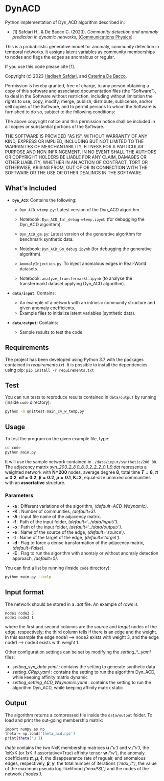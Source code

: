 # DynACD
Python implementation of Dyn_ACD algorithm described in:

- [1] Safdari H., & De Bacco C. (2023). *Community detection and anomaly prediction in dynamic networks*, <span style="color:red"> ([Communications Physics]([https://arxiv.org/abs/2404.10468](https://www.nature.com/articles/s42005-024-01889-y))).  

This is a probabilistic generative model for anomaly, community detection in temporal networks. It assigns latent variables as community memberships to nodes and flags the edges as anomalous or regular.  <br>

If you use this code please cite [1].   

Copyright (c) 2023 [Hadiseh Safdari](https://github.com/hds-safdari), and [Caterina De Bacco](http://cdebacco.com).

Permission is hereby granted, free of charge, to any person obtaining a copy of this software and associated documentation files (the "Software"), to deal in the Software without restriction, including without limitation the rights to use, copy, modify, merge, publish, distribute, sublicense, and/or sell copies of the Software, and to permit persons to whom the Software is furnished to do so, subject to the following conditions:

The above copyright notice and this permission notice shall be included in all copies or substantial portions of the Software.


THE SOFTWARE IS PROVIDED "AS IS", WITHOUT WARRANTY OF ANY KIND, EXPRESS OR IMPLIED, INCLUDING BUT NOT LIMITED TO THE WARRANTIES OF MERCHANTABILITY, FITNESS FOR A PARTICULAR PURPOSE AND NON INFRINGEMENT. IN NO EVENT SHALL THE AUTHORS OR COPYRIGHT HOLDERS BE LIABLE FOR ANY CLAIM, DAMAGES OR OTHER LIABILITY, WHETHER IN AN ACTION OF CONTRACT, TORT OR OTHERWISE, ARISING FROM, OUT OF OR IN CONNECTION WITH THE SOFTWARE OR THE USE OR OTHER DEALINGS IN THE SOFTWARE.

## What's Included

- **`Dyn_ACD`**: Contains the following:
  - `Dyn_ACD_wtemp.py`: Latest version of the Dyn_ACD algorithm.
  - Notebook: `Dyn_ACD_Inf_debug-wtemp.ipynb` (for debugging the Dyn_ACD algorithm).
  - `Dyn_ACD_gm.py`: Latest version of the generative algorithm for benchmark synthetic data.
  - Notebook: `Dyn_ACD_Gm_debug.ipynb` (for debugging the generative algorithm).
  - `AnomalyInjection.py`: To inject anomalous edges in Real-World datasets.
  
  - Notebook: `analyze_transfermarkt.ipynb` (to analyse the transfermarkt dataset applying Dyn_ACD algorithm). 
- **`data/input`**: Contains:
  - An example of a network with an intrinsic community structure and given anomaly coefficients.
  - Example files to initialize latent variables (synthetic data).

- **`data/output`**: Contains:
  - Sample results to test the code.
  
  

## Requirements
The project has been developed using Python 3.7 with the packages contained in *requirements.txt*. It is possible to install the dependencies using pip:
`pip install -r requirements.txt`

## Test
You can run tests to reproduce results contained in `data/output` by running (inside `code` directory):  

```bash 
python -m unittest main_cv_w_temp.py
```

## Usage
To test the program on the given example file, type:  

```bash
cd code
python main.py
```

It will use the sample network contained in `./data/input/synthetic/200_08`. The adjacency matrix *syn_200_2_8.0_8_0.2_2_2_0.1_9.dat* represents a  weighted network with **N=$200$** nodes, average degree **$8$**, total time **$T=8$**, **$\pi=0.2$**, **$ell=0.2$**, **$\beta=0.2$**, **$\rho=0.1$**, **K=$2$**,  equal-size unmixed communities with an **assortative** structure. 

### Parameters 
- **-a** : Different variations of the algorithm, *(default=ACD_Wdynamic)*.
- **-K** : Number of communities, *(default=3)*.
- **-A** : Input file name of the adjacency matrix.
- **-f** : Path of the input folder, *(default='../data/input/')*.
- **-o** : Path of the input folder, *(default='../data/output/')*.
- **-e** : Name of the source of the edge, *(default='source')*.
- **-t** : Name of the target of the edge, *(default='target')*.
- **-d** : Flag to force a dense transformation of the adjacency matrix, *(default=False)*.
- **-E** : Flag to run the algorithm with anomaly  or without anomaly detection approach, *(default=0)*.


You can find a list by running (inside `code` directory): 

```bash
python main.py --help
```

## Input format
The network should be stored in a *.dat* file. An example of rows is

`node1 node2 3` <br>
`node1 node3 1`

where the first and second columns are the _source_ and _target_ nodes of the edge, respectively; the third column tells if there is an edge and the weight. In this example the edge node1 --> node2 exists with weight 3, and the edge node1 --> node3 exists with weight 1.

Other configuration settings can be set by modifying the *setting\_\*_.yaml* files: 

- *setting\_syn_data.yaml* : contains the setting to generate synthetic data
- *setting\_CRep.yaml* : contains the setting to run the algorithm Dyn_ACD, while keeping affinity matrix dynamic
- *setting\_setting_ACD_Wdynamic.yaml* : contains the setting to run the algorithm Dyn_ACD, while keeping affinity matrix static

## Output
The algorithm returns a compressed file inside the `data/output` folder. To load and print the out-going membership matrix:

```bash
import numpy as np 
theta = np.load('theta_acd.npz')
print(theta['u'])
```

_theta_ contains the two NxK membership matrices **u** *('u')* and **v** *('v')*, the 1xKxK (or 1xK if assortative=True) affinity tensor **w** *('w')*, the anomaly coefficients **$\pi$**, **$\mu$**,  **$\ell$**, the disappearance rate of regualr, and anomalous edges, respectively,  **$\beta$**, **$\gamma$**, the total number of iterations *('max_it')*, the value of the maximum pseudo log-likelihood *('maxPSL')* and the nodes of the network *('nodes')*.  

<!-- For an example `jupyter notebook` importing the data, see `code/analyse_results.ipynb`. -->

